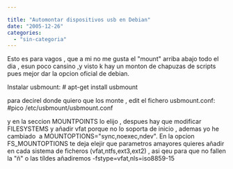```yaml
---

title: "Automontar dispositivos usb en Debian"
date: "2005-12-26"
categories: 
  - "sin-categoria"
---
```


Esto es para vagos , que a mi no me gusta el "mount" arriba abajo todo el dia , esun poco cansino ,y visto k hay un monton de chapuzas de scripts pues mejor dar la opcion oficial de debian.

Instalar usbmount: # apt-get install usbmount

para decirel donde quiero que los monte , edit el fichero usbmount.conf: #pico /etc/usbmount/usbmount.conf

y en la seccion MOUNTPOINTS lo elijo , despues hay que modificar FILESYSTEMS y añadir vfat porque no lo soporta de inicio , ademas yo he cambiado  a MOUNTOPTIONS="sync,noexec,ndev". En la opcion FS\_MOUNTOPTIONS te deja elejir que parametros amayores quieres añadir en cada sistema de ficheros (vfat,ntfs,ext3,ext2) , asi qeu para que no fallen la "ñ" o las tíldes añadiremos -fstype=vfat,nls=iso8859-15
